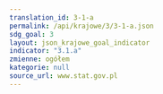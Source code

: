 ```yaml
---
translation_id: 3-1-a
permalink: /api/krajowe/3/3-1-a.json
sdg_goal: 3
layout: json_krajowe_goal_indicator
indicator: "3.1.a"
zmienne: ogółem
kategorie: null
source_url: www.stat.gov.pl
---
```

